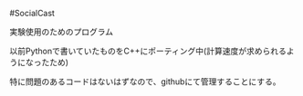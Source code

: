 #SocialCast

実験使用のためのプログラム

以前Pythonで書いていたものをC++にポーティング中(計算速度が求められるようになったため)

特に問題のあるコードはないはずなので、githubにて管理することにする。
